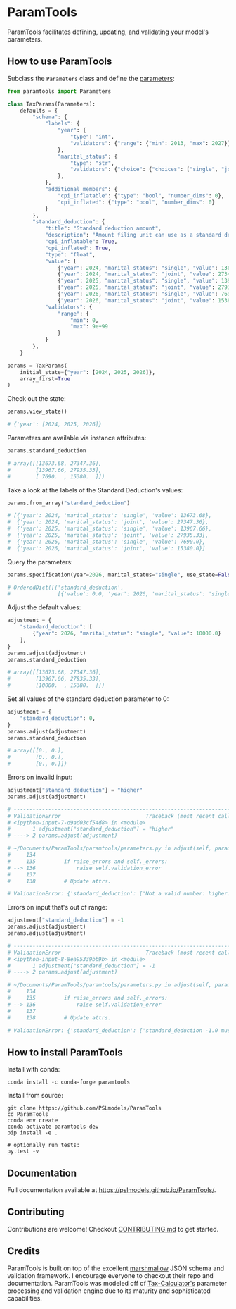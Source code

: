 # ParamTools

ParamTools facilitates defining, updating, and validating your model's parameters.

How to use ParamTools
---------------------------

Subclass the `Parameters` class and define the [parameters](https://paramtools.org/parameters):

```python
from paramtools import Parameters

class TaxParams(Parameters):
    defaults = {
        "schema": {
            "labels": {
                "year": {
                    "type": "int",
                    "validators": {"range": {"min": 2013, "max": 2027}}
                },
                "marital_status": {
                    "type": "str",
                    "validators": {"choice": {"choices": ["single", "joint"]}}
                },
            },
            "additional_members": {
                "cpi_inflatable": {"type": "bool", "number_dims": 0},
                "cpi_inflated": {"type": "bool", "number_dims": 0}
            }
        },
        "standard_deduction": {
            "title": "Standard deduction amount",
            "description": "Amount filing unit can use as a standard deduction.",
            "cpi_inflatable": True,
            "cpi_inflated": True,
            "type": "float",
            "value": [
                {"year": 2024, "marital_status": "single", "value": 13673.68},
                {"year": 2024, "marital_status": "joint", "value": 27347.36},
                {"year": 2025, "marital_status": "single", "value": 13967.66},
                {"year": 2025, "marital_status": "joint", "value": 27935.33},
                {"year": 2026, "marital_status": "single", "value": 7690.0},
                {"year": 2026, "marital_status": "joint", "value": 15380.0}],
            "validators": {
                "range": {
                    "min": 0,
                    "max": 9e+99
                }
            }
        },
    }

params = TaxParams(
    initial_state={"year": [2024, 2025, 2026]},
    array_first=True
)


```

Check out the state:

```python
params.view_state()

# {'year': [2024, 2025, 2026]}

```

Parameters are available via instance attributes:

```python
params.standard_deduction

# array([[13673.68, 27347.36],
#        [13967.66, 27935.33],
#        [ 7690.  , 15380.  ]])
```

Take a look at the labels of the Standard Deduction's values:
```python
params.from_array("standard_deduction")

# [{'year': 2024, 'marital_status': 'single', 'value': 13673.68},
#  {'year': 2024, 'marital_status': 'joint', 'value': 27347.36},
#  {'year': 2025, 'marital_status': 'single', 'value': 13967.66},
#  {'year': 2025, 'marital_status': 'joint', 'value': 27935.33},
#  {'year': 2026, 'marital_status': 'single', 'value': 7690.0},
#  {'year': 2026, 'marital_status': 'joint', 'value': 15380.0}]
```

Query the parameters:
```python
params.specification(year=2026, marital_status="single", use_state=False)

# OrderedDict([('standard_deduction',
#               [{'value': 0.0, 'year': 2026, 'marital_status': 'single'}])])
```

Adjust the default values:

```python
adjustment = {
    "standard_deduction": [
        {"year": 2026, "marital_status": "single", "value": 10000.0}
    ],
}
params.adjust(adjustment)
params.standard_deduction

# array([[13673.68, 27347.36],
#        [13967.66, 27935.33],
#        [10000.  , 15380.  ]])

```

Set all values of the standard deduction parameter to 0:

```python
adjustment = {
    "standard_deduction": 0,
}
params.adjust(adjustment)
params.standard_deduction

# array([[0., 0.],
#        [0., 0.],
#        [0., 0.]])

```


Errors on invalid input:
```python
adjustment["standard_deduction"] = "higher"
params.adjust(adjustment)

# ---------------------------------------------------------------------------
# ValidationError                           Traceback (most recent call last)
# <ipython-input-7-d9ad03cf54d8> in <module>
#       1 adjustment["standard_deduction"] = "higher"
# ----> 2 params.adjust(adjustment)

# ~/Documents/ParamTools/paramtools/parameters.py in adjust(self, params_or_path, raise_errors)
#     134
#     135         if raise_errors and self._errors:
# --> 136             raise self.validation_error
#     137
#     138         # Update attrs.

# ValidationError: {'standard_deduction': ['Not a valid number: higher.']}
```

Errors on input that's out of range:
```python
adjustment["standard_deduction"] = -1
params.adjust(adjustment)
params.adjust(adjustment)

# ---------------------------------------------------------------------------
# ValidationError                           Traceback (most recent call last)
# <ipython-input-8-8ea95339bb9b> in <module>
#       1 adjustment["standard_deduction"] = -1
# ----> 2 params.adjust(adjustment)

# ~/Documents/ParamTools/paramtools/parameters.py in adjust(self, params_or_path, raise_errors)
#     134
#     135         if raise_errors and self._errors:
# --> 136             raise self.validation_error
#     137
#     138         # Update attrs.

# ValidationError: {'standard_deduction': ['standard_deduction -1.0 must be greater than 0.']}

```

How to install ParamTools
-----------------------------------------

Install with conda:

```
conda install -c conda-forge paramtools
```

Install from source:

```
git clone https://github.com/PSLmodels/ParamTools
cd ParamTools
conda env create
conda activate paramtools-dev
pip install -e .

# optionally run tests:
py.test -v
```

Documentation
----------------
Full documentation available at https://pslmodels.github.io/ParamTools/.

Contributing
-------------------------
Contributions are welcome! Checkout [CONTRIBUTING.md][3] to get started.

Credits
---------
ParamTools is built on top of the excellent [marshmallow][1] JSON schema and validation framework. I encourage everyone to checkout their repo and documentation. ParamTools was modeled off of [Tax-Calculator's][2] parameter processing and validation engine due to its maturity and sophisticated capabilities.

[1]: https://github.com/marshmallow-code/marshmallow
[2]: https://github.com/PSLmodels/Tax-Calculator
[3]: https://github.com/PSLmodels/ParamTools/blob/master/CONTRIBUTING.md